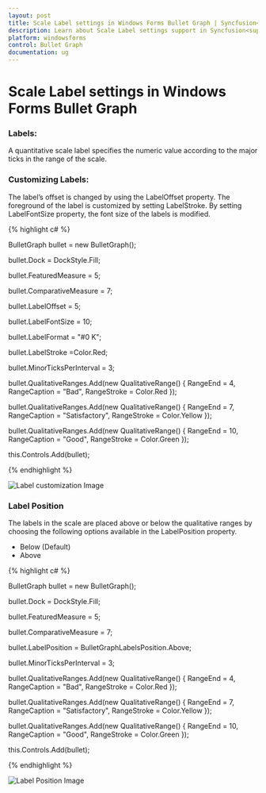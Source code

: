 ```yaml
---
layout: post
title: Scale Label settings in Windows Forms Bullet Graph | Syncfusion<sup>®</sup>
description: Learn about Scale Label settings support in Syncfusion<sup>®</sup> Windows Forms Bullet Graph control and more details.
platform: windowsforms
control: Bullet Graph
documentation: ug
---
```



# Scale Label settings in Windows Forms Bullet Graph

### Labels:

A quantitative scale label specifies the numeric value according to the major ticks in the range of the scale.

### Customizing Labels:

The label’s offset is changed by using the LabelOffset property. The foreground of the label is customized by setting LabelStroke. By setting LabelFontSize property, the font size of the labels is modified. 

{% highlight c# %}

BulletGraph bullet = new BulletGraph();

bullet.Dock = DockStyle.Fill;

bullet.FeaturedMeasure = 5;

bullet.ComparativeMeasure = 7;

bullet.LabelOffset = 5;

bullet.LabelFontSize = 10;

bullet.LabelFormat = "#0 K";

bullet.LabelStroke =Color.Red;

bullet.MinorTicksPerInterval = 3;

bullet.QualitativeRanges.Add(new QualitativeRange() { RangeEnd = 4, RangeCaption = "Bad", RangeStroke = Color.Red });

bullet.QualitativeRanges.Add(new QualitativeRange() { RangeEnd = 7, RangeCaption = "Satisfactory", RangeStroke = Color.Yellow });

bullet.QualitativeRanges.Add(new QualitativeRange() { RangeEnd = 10, RangeCaption = "Good", RangeStroke = Color.Green });

this.Controls.Add(bullet); 

{% endhighlight %} 

![Label customization Image](Features_images/Features_img11.png)

### Label Position

The labels in the scale are placed above or below the qualitative ranges by choosing the following options available in the LabelPosition property. 

* Below (Default)
* Above

{% highlight c# %}

BulletGraph bullet = new BulletGraph();

bullet.Dock = DockStyle.Fill;

bullet.FeaturedMeasure = 5;

bullet.ComparativeMeasure = 7;

bullet.LabelPosition = BulletGraphLabelsPosition.Above;

bullet.MinorTicksPerInterval = 3;

bullet.QualitativeRanges.Add(new QualitativeRange() { RangeEnd = 4, RangeCaption = "Bad", RangeStroke = Color.Red });

bullet.QualitativeRanges.Add(new QualitativeRange() { RangeEnd = 7, RangeCaption = "Satisfactory", RangeStroke = Color.Yellow });

bullet.QualitativeRanges.Add(new QualitativeRange() { RangeEnd = 10, RangeCaption = "Good", RangeStroke = Color.Green });

this.Controls.Add(bullet);   

{% endhighlight %}

![Label Position Image](Features_images/Features_img12.png)

